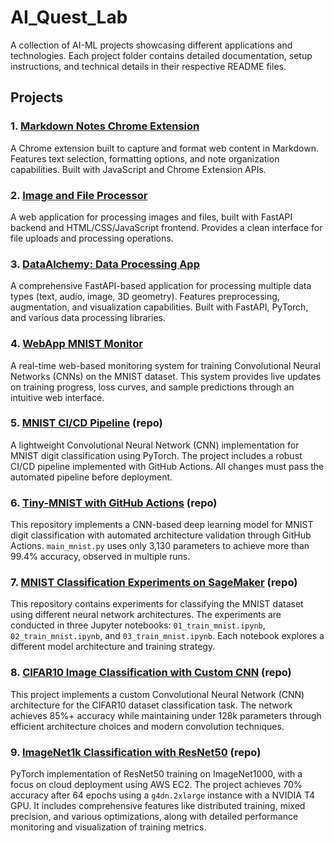 # AI_Quest_Lab

A collection of AI-ML projects showcasing different applications and technologies.
Each project folder contains detailed documentation, setup instructions, and technical details in their respective README files.

## Projects

### 1. [Markdown Notes Chrome Extension](session_01_chrome_extension/README.md)
A Chrome extension built to capture and format web content in Markdown. Features text selection, formatting options, and note organization capabilities. Built with JavaScript and Chrome Extension APIs.

### 2. [Image and File Processor](session_02_web_FastAPI_app/README.md)
A web application for processing images and files, built with FastAPI backend and HTML/CSS/JavaScript frontend. Provides a clean interface for file uploads and processing operations.

### 3. [DataAlchemy: Data Processing App](session_03_ML_data_processing_app/README.md)
A comprehensive FastAPI-based application for processing multiple data types (text, audio, image, 3D geometry). Features preprocessing, augmentation, and visualization capabilities. Built with FastAPI, PyTorch, and various data processing libraries.

### 4. [WebApp MNIST Monitor](session_04_web_app_mnist_monitor/README.md)
A real-time web-based monitoring system for training Convolutional Neural Networks (CNNs) on the MNIST dataset. This system provides live updates on training progress, loss curves, and sample predictions through an intuitive web interface.

### 5. [MNIST CI/CD Pipeline](https://github.com/dhairyag/MINIST_CICD) (repo)
A lightweight Convolutional Neural Network (CNN) implementation for MNIST digit classification using PyTorch.
The project includes a robust CI/CD pipeline implemented with GitHub Actions. All changes must pass the automated pipeline before deployment. 

### 6. [Tiny-MNIST with GitHub Actions](https://github.com/dhairyag/tiny_MNIST) (repo)
This repository implements a CNN-based deep learning model for MNIST digit classification with automated architecture validation through GitHub Actions.
`main_mnist.py` uses only 3,130 parameters to achieve more than 99.4% accuracy, observed in multiple runs.

### 7. [MNIST Classification Experiments on SageMaker](https://github.com/dhairyag/multi_models_MNIST) (repo)
This repository contains experiments for classifying the MNIST dataset using different neural network architectures. The experiments are conducted in three Jupyter notebooks: `01_train_mnist.ipynb`, `02_train_mnist.ipynb`, and `03_train_mnist.ipynb`. Each notebook explores a different model architecture and training strategy.

### 8. [CIFAR10 Image Classification with Custom CNN](https://github.com/dhairyag/4blocks_CIFAR10) (repo)
This project implements a custom Convolutional Neural Network (CNN) architecture for the CIFAR10 dataset classification task. The network achieves 85%+ accuracy while maintaining under 128k parameters through efficient architecture choices and modern convolution techniques.

### 9. [ImageNet1k Classification with ResNet50](https://github.com/dhairyag/ImageNet1k_ResNet50) (repo)
PyTorch implementation of ResNet50 training on ImageNet1000, with a focus on cloud deployment using AWS EC2. The project achieves 70% accuracy after 64 epochs using a `g4dn.2xlarge` instance with a NVIDIA T4 GPU. It includes comprehensive features like distributed training, mixed precision, and various optimizations, along with detailed performance monitoring and visualization of training metrics.
